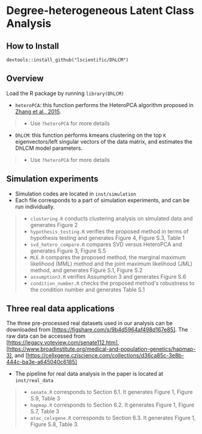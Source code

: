 # Degree-heterogeneous Latent Class Analysis

## How to Install
```devtools::install_github("lscientific/DhLCM")```

## Overview
Load the R package by running
```library(DhLCM)```
- ```heteroPCA```: this function performs the HeteroPCA algorithm proposed in [Zhang et al., 2015](https://arxiv.org/abs/1810.08316).
>- Use `?heteroPCA` for more details
- ```DhLCM```: this function performs kmeans clustering on the top ```K``` eigenvectors/left singular vectors of the data matrix, and estimates the DhLCM model parameters.
>- Use `?heteroPCA` for more details

## Simulation experiments
- Simulation codes are located in `inst/simulation`
- Each file corresponds to a part of simulation experiments, and can be run individually.
>- `clustering.R` conducts clustering analysis on simulated data and generates Figure 2
>- `hypothesis_testing.R` verifies the proposed method in terms of hypothesis testing and generates Figure 4, Figure S.3, Table 1
>- `svd_hetero_compare.R` compares SVD versus HeteroPCA and generates Figure 3, Figure S.5
>- `MLE.R` compares the proposed method, the marginal maximum likelihood (MML) method and the joint maximum likelihood (JML) method, and generates Figure S.1, Figure S.2
>- `assumption3.R` verifies Assumption 3 and generates Figure S.6
>- `condition_number.R` checks the proposed method's robustness to the condition number and generates Table S.1


## Three real data applications
The three pre-processed real datasets used in our analysis can be downloaded from [https://figshare.com/s/9b4d5964af498d167e85]. The raw data can be accessed from [https://legacy.voteview.com/senate112.htm], [https://www.broadinstitute.org/medical-and-population-genetics/hapmap-3], and [https://cellxgene.cziscience.com/collections/d36ca85c-3e8b-444c-ba3e-a645040c6185]
- The pipeline for real data analysis in the paper is located at `inst/real_data`
>- `senate.R` corresponds to Section 6.1. It generates Figure 1, Figure S.9, Table 3
>- `hapmap.R` corresponds to Section 6.2. It generates Figure 1, Figure S.7, Table 3
>- `atac_celxgene.R` corresponds to Section 6.3. It generates Figure 1, Figure S.8, Table 3.
